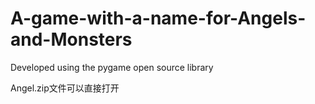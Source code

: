 # A-game-with-a-name-for-Angels-and-Monsters
Developed using the pygame open source library

Angel.zip文件可以直接打开

